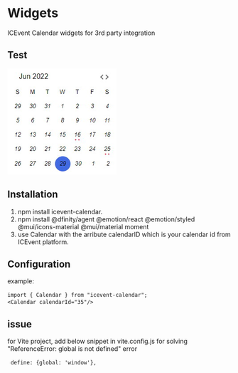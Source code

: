 # Widgets
ICEvent Calendar widgets for 3rd party integration

## Test
![HomeView](./test/topView.jpg)

## Installation
1. npm install icevent-calendar.
2. npm install @dfinity/agent @emotion/react @emotion/styled @mui/icons-material @mui/material moment
3. use Calendar with the arribute calendarID which is your calendar id from ICEvent platform.



## Configuration
 example:
  ```
  import { Calendar } from "icevent-calendar";  
  <Calendar calendarId="35"/>
  ```

## issue
for Vite project, add below snippet in vite.config.js for solving "ReferenceError: global is not defined" error
   ```
    define: {global: 'window'},
  ```
